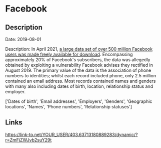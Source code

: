 # Facebook

## Description

Date: 2019-08-01

Description:
In April 2021, <a href="https://www.bleepingcomputer.com/news/security/533-million-facebook-users-phone-numbers-leaked-on-hacker-forum/" target="_blank" rel="noopener">a large data set of over 500 million Facebook users was made freely available for download</a>. Encompassing approximately 20% of Facebook's subscribers, the data was allegedly obtained by exploiting a vulnerability Facebook advises they rectified in August 2019. The primary value of the data is the association of phone numbers to identities; whilst each record included phone, only 2.5 million contained an email address. Most records contained names and genders with many also including dates of birth, location, relationship status and employer.


['Dates of birth', 'Email addresses', 'Employers', 'Genders', 'Geographic locations', 'Names', 'Phone numbers', 'Relationship statuses']

## Links

https://link-to.net/YOUR_USER/403.63713180889283/dynamic/?r=ZmFjZWJvb2suY29t